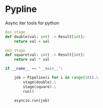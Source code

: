# Pypline

Async iter tools for python

```python
@as_stage
def double(val: int) -> Result[int]:
    return val + val

@as_stage
def square(val: int) -> Result[int]:
    return val * val

if __name__ == "__main__":

    job = Pipeline(i for i in range(10)).\
        stage(double).\
        stage(square).\
        run()

    asyncio.run(job)
```

